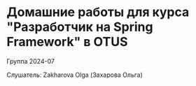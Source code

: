 # Домашние работы для курса "Разработчик на Spring Framework" в OTUS

Группа 2024-07

Слушатель: Zakharova Olga (Захарова Ольга)
